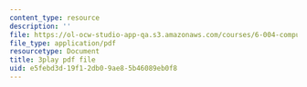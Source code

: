 ```yaml
---
content_type: resource
description: ''
file: https://ol-ocw-studio-app-qa.s3.amazonaws.com/courses/6-004-computation-structures-spring-2017/e5febd3d19f12db09ae85b46089eb0f8_q38KAGAKORk.pdf
file_type: application/pdf
resourcetype: Document
title: 3play pdf file
uid: e5febd3d-19f1-2db0-9ae8-5b46089eb0f8
---
```

